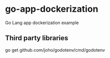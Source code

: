 # go-app-dockerization
Go Lang app dockerization example


## Third party libraries

go get github.com/joho/godotenv/cmd/godotenv
